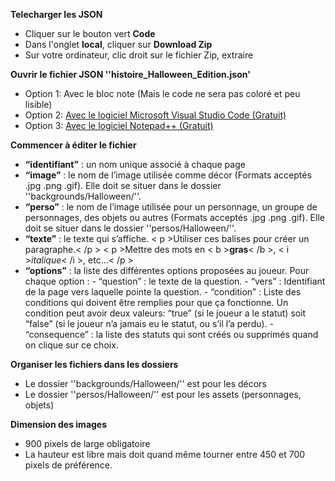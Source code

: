 **Telecharger les JSON**
- Cliquer sur le bouton vert **Code**
- Dans l'onglet **local**, cliquer sur **Download Zip**
- Sur votre ordinateur, clic droit sur le fichier Zip, extraire

**Ouvrir le fichier JSON ''histoire_Halloween_Edition.json'**
- Option 1: Avec le bloc note (Mais le code ne sera pas coloré et peu lisible)
- Option 2: [Avec le logiciel Microsoft Visual Studio Code (Gratuit)](https://code.visualstudio.com/)
- Option 3: [Avec le logiciel Notepad++ (Gratuit)](https://notepad-plus-plus.org/downloads/)

**Commencer à éditer le fichier**
- **“identifiant”** : un nom unique associé à chaque page
- **“image”** : le nom de l’image utilisée comme décor (Formats acceptés .jpg .png .gif). Elle doit se situer dans le dossier ''backgrounds/Halloween/''.
- **“perso”** : le nom de l’image utilisée pour un personnage, un groupe de personnages, des objets ou autres (Formats acceptés .jpg .png .gif). Elle doit se situer dans le dossier ''persos/Halloween/''.
- **“texte”** : le texte qui s’affiche. < p >Utiliser ces balises pour créer un paragraphe.< /p > < p >Mettre des mots en < b >**gras**< /b >, < i >*italique*< /i >, etc…< /p >
- **“options”** : la liste des différentes options proposées au joueur. Pour chaque option :
      - “question” : le texte de la question.
      - “vers” : Identifiant de la page vers laquelle pointe la question.
      - “condition” : Liste des conditions qui doivent être remplies pour que ça fonctionne. Un condition peut avoir deux valeurs: “true” (si le joueur a le statut) soit “false” (si le joueur n’a jamais eu le statut, ou s’il l’a perdu).
      - “consequence” : la liste des statuts qui sont créés ou supprimés quand on clique sur ce choix.

**Organiser les fichiers dans les dossiers**
- Le dossier ''backgrounds/Halloween/'' est pour les décors
- Le dossier ''persos/Halloween/'' est pour les assets (personnages, objets)

**Dimension des images**
- 900 pixels de large obligatoire
- La hauteur est libre mais doit quand même tourner entre 450 et 700 pixels de préférence.
